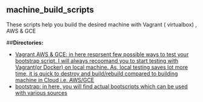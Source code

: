 ## machine_build_scripts
These scripts help you build the desired machine with Vagrant ( virtualbox) , AWS &amp; GCE

##**Directories:** 
- <u>Vagrant,AWS & GCE:<u/>  in here resprsent few possible ways to test your bootstrap script. I will always recoomand you to start testing with Vagrant(or Docker) on local machine.
As, local testing saves lot more time, it is quick to destroy and build/rebuild compared to building machine in Cloud i.e. AWS/GCE
- <u>bootstrap<u/>: in here, you will find actual bootscripts which can be used with various sources

